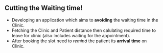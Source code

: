 ## Cutting the Waiting time!
- Developing an application which aims to **avoiding** the waiting time in the Clinic.
- Fetching the Clinic and Patient distance then calulating required time to leave for clinic (also Includes waiting for the appointment).
- After booking the slot need to *remind* the patient its **arrival time** on Clinic. 


